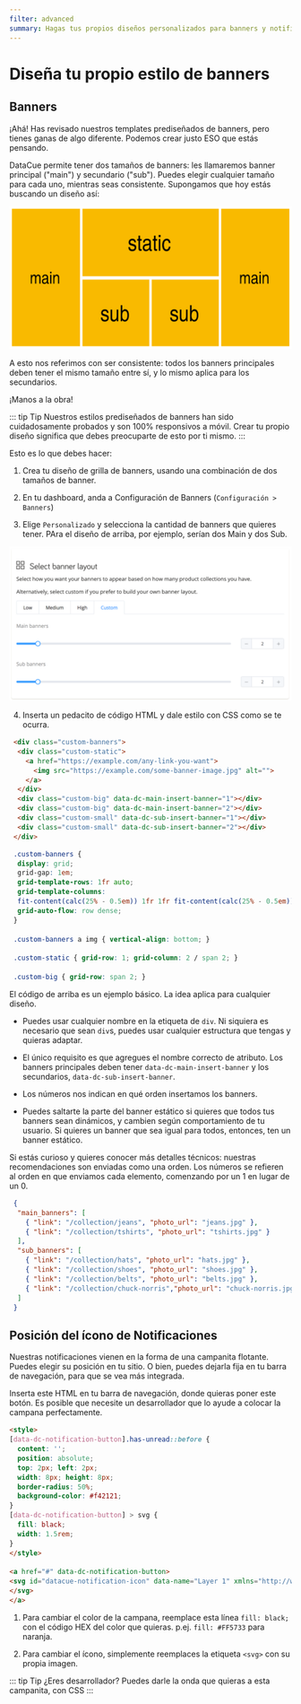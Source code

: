 ```yaml
---
filter: advanced
summary: Hagas tus propios diseños personalizados para banners y notificaciones.
---
```


# Diseña tu propio estilo de banners

## Banners

¡Ahá! Has revisado nuestros templates prediseñados de banners, pero tienes ganas de algo diferente. Podemos crear justo ESO que estás pensando. 

DataCue permite tener dos tamaños de banners: les llamaremos banner principal ("main") y secundario ("sub"). Puedes elegir cualquier tamaño para cada uno, mientras seas consistente. Supongamos que hoy estás buscando un diseño así:

![Custom Layout](./images/custom-layout.png)

A esto nos referimos con ser consistente: todos los banners principales deben tener el mismo tamaño entre sí, y lo mismo aplica para los secundarios.

¡Manos a la obra!

::: tip Tip
Nuestros estilos prediseñados de banners han sido cuidadosamente probados y son 100% responsivos a móvil. Crear tu propio diseño significa que debes preocuparte de esto por ti mismo. 
:::

Esto es lo que debes hacer:

1. Crea tu diseño de grilla de banners, usando una combinación de dos tamaños de banner.

2. En tu dashboard, anda a Configuración de Banners (`Configuración > Banners`)

3. Elige `Personalizado` y selecciona la cantidad de banners que quieres tener. PAra el diseño de arriba, por ejemplo, serían dos Main y dos Sub. 

 ![Configuración de Banners](./images/banner-settings.png)

4. Inserta un pedacito de código HTML y dale estilo con CSS como se te ocurra.

```html
 <div class="custom-banners">
  <div class="custom-static">
    <a href="https://example.com/any-link-you-want">
      <img src="https://example.com/some-banner-image.jpg" alt="">
    </a>
  </div>
  <div class="custom-big" data-dc-main-insert-banner="1"></div>
  <div class="custom-big" data-dc-main-insert-banner="2"></div>
  <div class="custom-small" data-dc-sub-insert-banner="1"></div>
  <div class="custom-small" data-dc-sub-insert-banner="2"></div>
 </div>
```
 
```css
 .custom-banners {
  display: grid;
  grid-gap: 1em;
  grid-template-rows: 1fr auto;
  grid-template-columns:
  fit-content(calc(25% - 0.5em)) 1fr 1fr fit-content(calc(25% - 0.5em));
  grid-auto-flow: row dense;
 }

 .custom-banners a img { vertical-align: bottom; }

 .custom-static { grid-row: 1; grid-column: 2 / span 2; }

 .custom-big { grid-row: span 2; }
```

El código de arriba es un ejemplo básico. La idea aplica para cualquier diseño. 

- Puedes usar cualquier nombre en la etiqueta de `div`. Ni siquiera es necesario que sean `div`s, puedes usar cualquier estructura que tengas y quieras adaptar.  

- El único requisito es que agregues el nombre correcto de atributo. Los banners principales deben tener `data-dc-main-insert-banner` y los secundarios, `data-dc-sub-insert-banner`. 

- Los números nos indican en qué orden insertamos los banners.

- Puedes saltarte la parte del banner estático si quieres que todos tus banners sean dinámicos, y cambien según comportamiento de tu usuario. Si quieres un banner que sea igual para todos, entonces, ten un banner estático. 

Si estás curioso y quieres conocer más detalles técnicos: nuestras recomendaciones son enviadas como una orden. Los números se refieren al orden en que enviamos cada elemento, comenzando por un 1 en lugar de un 0. 

```json
 {
  "main_banners": [
    { "link": "/collection/jeans", "photo_url": "jeans.jpg" },
    { "link": "/collection/tshirts", "photo_url": "tshirts.jpg" }
  ],
  "sub_banners": [
    { "link": "/collection/hats", "photo_url": "hats.jpg" },
    { "link": "/collection/shoes", "photo_url": "shoes.jpg" },
    { "link": "/collection/belts", "photo_url": "belts.jpg" },
    { "link": "/collection/chuck-norris","photo_url": "chuck-norris.jpg" }
  ]
 }
```

## Posición del ícono de Notificaciones

Nuestras notificaciones vienen en la forma de una campanita flotante. Puedes elegir su posición en tu sitio. O bien, puedes dejarla fija en tu barra de navegación, para que se vea más integrada. 

Inserta este HTML en tu barra de navegación, donde quieras poner este botón. Es posible que necesite un desarrollador que lo ayude a colocar la campana perfectamente.

```html
<style>
[data-dc-notification-button].has-unread::before {
  content: '';
  position: absolute;
  top: 2px; left: 2px;
  width: 8px; height: 8px;
  border-radius: 50%;
  background-color: #f42121;
}
[data-dc-notification-button] > svg {
  fill: black;
  width: 1.5rem;
}
</style>

<a href="#" data-dc-notification-button>
<svg id="datacue-notification-icon" data-name="Layer 1" xmlns="http://www.w3.org/2000/svg" viewBox="0 0 12 15"> <title>DataCue Notifications</title><path d="M11.38,11.22a2.19,2.19,0,0,1-.88-2V6.35A4.42,4.42,0,0,0,6,2,4.42,4.42,0,0,0,1.5,6.35V9.23a2.19,2.19,0,0,1-.88,2A1.26,1.26,0,0,0,0,12.32v0a1.23,1.23,0,0,0,1.26,1.22h9.48A1.23,1.23,0,0,0,12,12.35v0A1.26,1.26,0,0,0,11.38,11.22Z"/><path d="M7.05,1A1.05,1.05,0,0,0,5,1a1.05,1.05,0,0,0,2.1,0Z"/><path d="M6,15a2.26,2.26,0,0,0,1.84-.94H4.16A2.26,2.26,0,0,0,6,15Z"/>
</svg>
</a>
```

1. Para cambiar el color de la campana, reemplace esta línea
  `fill: black;`
  con el código HEX del color que quieras. p.ej. `fill: #FF5733` para naranja.

2. Para cambiar el ícono, simplemente reemplaces la etiqueta `<svg>` con su propia imagen.

::: tip Tip
¿Eres desarrollador? Puedes darle la onda que quieras a esta campanita, con CSS
:::
